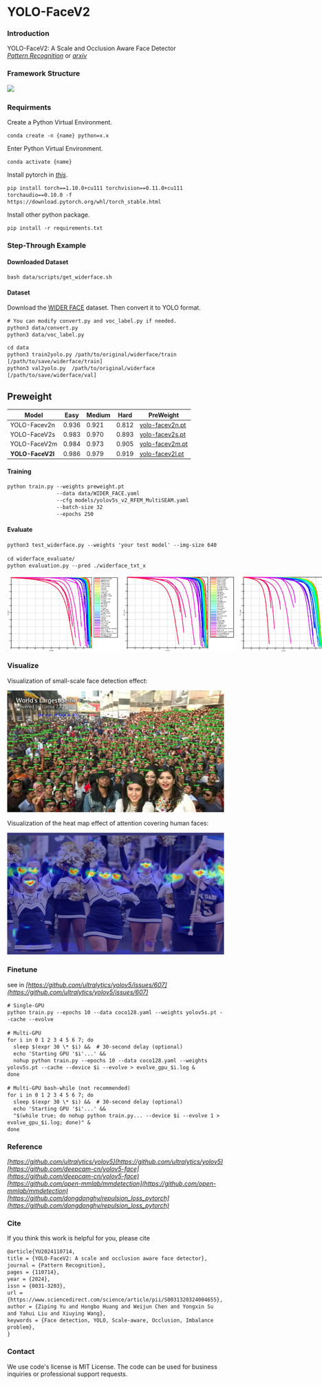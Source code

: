 # YOLO-FaceV2

### Introduction
YOLO-FaceV2: A Scale and Occlusion Aware Face Detector     
*[Pattern Recognition](https://www.sciencedirect.com/science/article/pii/S0031320324004655)* or *[arxiv](https://arxiv.org/abs/2208.02019)*   


### Framework Structure
![](data/images/yolo-facev2.jpg)

### Requirments
Create a Python Virtual Environment.   
```shell
conda create -n {name} python=x.x
```

Enter Python Virtual Environment.   
```shell
conda activate {name}
```

Install pytorch in *[this](https://pytorch.org/get-started/previous-versions/)*.  
```shell 
pip install torch==1.10.0+cu111 torchvision==0.11.0+cu111 torchaudio==0.10.0 -f https://download.pytorch.org/whl/torch_stable.html
```

Install other python package.   
```shell
pip install -r requirements.txt
```
   
### Step-Through Example
#### Downloaded Dataset
```shell
bash data/scripts/get_widerface.sh
```

#### Dataset
Download the [WIDER FACE](http://shuoyang1213.me/WIDERFACE/) dataset. Then convert it to YOLO format.
```shell
# You can modify convert.py and voc_label.py if needed.
python3 data/convert.py
python3 data/voc_label.py
```

```shell
cd data
python3 train2yolo.py /path/to/original/widerface/train [/path/to/save/widerface/train]
python3 val2yolo.py  /path/to/original/widerface [/path/to/save/widerface/val]
```


## Preweight
| Model            | Easy  | Medium | Hard  | PreWeight  |
|------------------|-------|--------|-------|------------|
| YOLO-Facev2n     | 0.936 | 0.921  | 0.812 | [yolo-facev2n.pt](https://github.com/Krasjet-Yu/YOLO-FaceV2/releases/download/v2.1.0/yolo-facev2m-preweight.pt) |
| YOLO-FaceV2s     | 0.983 | 0.970  | 0.893 | [yolo-facev2s.pt](https://github.com/Krasjet-Yu/YOLO-FaceV2/releases/download/v2.1.0/yolo-facev2s-preweight.pt) |
| YOLO-FaceV2m     | 0.984 | 0.973  | 0.905 | [yolo-facev2m.pt](https://github.com/Krasjet-Yu/YOLO-FaceV2/releases/download/v2.1.0/yolo-facev2m-preweight.pt) |
| **YOLO-FaceV2l** | 0.986 | 0.979  | 0.919 | [yolo-facev2l.pt](https://github.com/Krasjet-Yu/YOLO-FaceV2/releases/download/v2.1.0/yolo-facev2l-preweight.pt) |


#### Training
```shell
python train.py --weights preweight.pt    
                --data data/WIDER_FACE.yaml    
                --cfg models/yolov5s_v2_RFEM_MultiSEAM.yaml     
                --batch-size 32   
                --epochs 250
```


#### Evaluate   
```shell
python3 test_widerface.py --weights 'your test model' --img-size 640
  
cd widerface_evaluate/    
python evaluation.py --pred ./widerface_txt_x
```
<div style="display: flex; gap: 10px;">
  <img src="assert/easy.jpg" alt="Easy" style="width: 260px;"/>
  <img src="assert/medium.jpg" alt="Medium" style="width: 260px;"/>
  <img src="assert/hard.jpg" alt="Hard" style="width: 260px;"/>
</div>


### Visualize
Visualization of small-scale face detection effect:

![](assert/scale.jpg)

Visualization of the heat map effect of attention covering human faces:

![](assert/occlusion.jpg)


### Finetune
see in *[https://github.com/ultralytics/yolov5/issues/607](https://github.com/ultralytics/yolov5/issues/607)*
```shell
# Single-GPU
python train.py --epochs 10 --data coco128.yaml --weights yolov5s.pt --cache --evolve

# Multi-GPU
for i in 0 1 2 3 4 5 6 7; do
  sleep $(expr 30 \* $i) &&  # 30-second delay (optional)
  echo 'Starting GPU '$i'...' &&
  nohup python train.py --epochs 10 --data coco128.yaml --weights yolov5s.pt --cache --device $i --evolve > evolve_gpu_$i.log &
done

# Multi-GPU bash-while (not recommended)
for i in 0 1 2 3 4 5 6 7; do
  sleep $(expr 30 \* $i) &&  # 30-second delay (optional)
  echo 'Starting GPU '$i'...' &&
  "$(while true; do nohup python train.py... --device $i --evolve 1 > evolve_gpu_$i.log; done)" &
done
```

### Reference
*[https://github.com/ultralytics/yolov5](https://github.com/ultralytics/yolov5)*    
*[https://github.com/deepcam-cn/yolov5-face](https://github.com/deepcam-cn/yolov5-face)*   
*[https://github.com/open-mmlab/mmdetection](https://github.com/open-mmlab/mmdetection)*   
*[https://github.com/dongdonghy/repulsion_loss_pytorch](https://github.com/dongdonghy/repulsion_loss_pytorch)*   

### Cite

If you think this work is helpful for you, please cite

```shell
@article{YU2024110714,
title = {YOLO-FaceV2: A scale and occlusion aware face detector},
journal = {Pattern Recognition},
pages = {110714},
year = {2024},
issn = {0031-3203},
url = {https://www.sciencedirect.com/science/article/pii/S0031320324004655},
author = {Ziping Yu and Hongbo Huang and Weijun Chen and Yongxin Su and Yahui Liu and Xiuying Wang},
keywords = {Face detection, YOLO, Scale-aware, Occlusion, Imbalance problem},
}

```

### Contact

We use code's license is MIT License. The code can be used for business inquiries or professional support requests.
